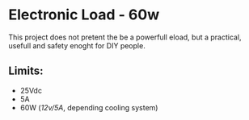 # Electronic Load - 60w
This project does not pretent the be a powerfull eload, but a practical, usefull and safety enoght for DIY people.
## Limits:
- 25Vdc
- 5A
- 60W (_12v/5A_, depending cooling system)

